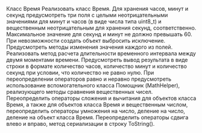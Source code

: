 Класс Время
Реализовать класс Время. Для хранения часов, минут и секунд предусмотреть три поля с целыми неотрицательными значениями для минут и часов (в виде числа типа uint8_t) и вещественным неотрицательным для хранения секунд, соответственно. Максимальное значение для секунд и минут не должно превышать 60. При невозможности создать объект выбросить исключение. Предусмотреть методы изменения значения каждого из полей. Реализовать метод расчета длительности временного интервала между двумя моментами времени. Предусмотреть вывод результата в виде строки в формате количество часов, количество минут и количество секунд при условии, что количество не равно нулю. При переопределении операторов равно и неравно предусмотреть использование вспомогательного класса Помощник (MathHelper), реализующего методы сравнения вещественных чисел. Переопределить операторы сложения и вычитания для объектов класса Время, а также для объектов класса Время и вещественным числом, переопределить операторы умножения на число, деление на число, деление на объект класса Время. Переопределить операторы сдвига влево и вправо, метод сериализации в строку ToString().
